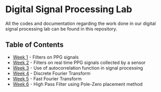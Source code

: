 # Digital Signal Processing Lab

All the codes and documentation regarding the work done in our digital signal processing lab can be found in this repository.


## Table of Contents

* [Week 1](./DSPLAB-1) - Filters on PPG signals
* [Week 2](./DSPLAB-2) - Filters on real time PPG signals collected by a sensor
* [Week 3](./DSPLAB-3) - Use of autocorrelation function in signal processing
* [Week 4](./DSPLAB-4) - Discrete Fourier Transform
* [Week 5](./DSPLAB-5) - Fast Fourier Transform
* [Week 6](./DSPLAB-6) - High Pass Filter using Pole-Zero placement method
